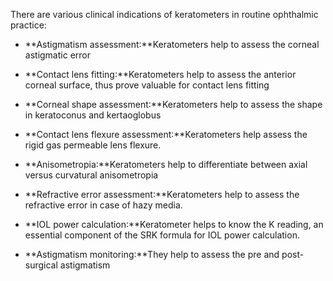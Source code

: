 There are various clinical indications of keratometers in routine ophthalmic practice:

- **Astigmatism assessment:**Keratometers help to assess the corneal astigmatic error

- **Contact lens fitting:**Keratometers help to assess the anterior corneal surface, thus prove valuable for contact lens fitting

- **Corneal shape assessment:**Keratometers help to assess the shape in keratoconus and kertaoglobus

- **Contact lens flexure assessment:**Keratometers help assess the rigid gas permeable lens flexure.

- **Anisometropia:**Keratometers help to differentiate between axial versus curvatural anisometropia

- **Refractive error assessment:**Keratometers help to assess the refractive error in case of hazy media.

- **IOL power calculation:**Keratometer helps to know the K reading, an essential component of the SRK formula for IOL power calculation.

- **Astigmatism monitoring:**They help to assess the pre and post-surgical astigmatism